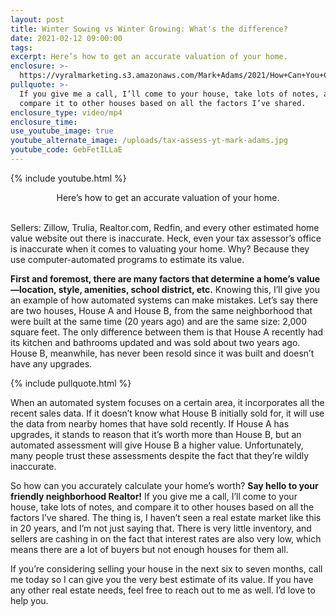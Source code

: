 ```yaml
---
layout: post
title: Winter Sowing vs Winter Growing: What's the difference?
date: 2021-02-12 09:00:00
tags:
excerpt: Here’s how to get an accurate valuation of your home.
enclosure: >-
  https://vyralmarketing.s3.amazonaws.com/Mark+Adams/2021/How+Can+You+Calculate+Your+Home%E2%80%99s+True+Worth_.mp4
pullquote: >-
  If you give me a call, I’ll come to your house, take lots of notes, and
  compare it to other houses based on all the factors I’ve shared.
enclosure_type: video/mp4
enclosure_time:
use_youtube_image: true
youtube_alternate_image: /uploads/tax-assess-yt-mark-adams.jpg
youtube_code: GebFetILLaE
---
```


{% include youtube.html %}

<center>Here&rsquo;s how to get an accurate valuation of your home.</center>

<center>&nbsp;</center>

Sellers: Zillow, Trulia, Realtor.com, Redfin, and every other estimated home value website out there is inaccurate. Heck, even your tax assessor’s office is inaccurate when it comes to valuating your home. Why? Because they use computer-automated programs to estimate its value.&nbsp;&nbsp;

**First and foremost, there are many factors that determine a home’s value—location, style, amenities, school district, etc.** Knowing this, I’ll give you an example of how automated systems can make mistakes. Let’s say there are two houses, House A and House B, from the same neighborhood that were built at the same time (20 years ago) and are the same size: 2,000 square feet. The only difference between them is that House A recently had its kitchen and bathrooms updated and was sold about two years ago. House B, meanwhile, has never been resold since it was built and doesn’t have any upgrades.&nbsp;

{% include pullquote.html %}

When an automated system focuses on a certain area, it incorporates all the recent sales data. If it doesn’t know what House B initially sold for, it will use the data from nearby homes that have sold recently. If House A has upgrades, it stands to reason that it’s worth more than House B, but an automated assessment will give House B a higher value. Unfortunately, many people trust these assessments despite the fact that they’re wildly inaccurate.&nbsp;

So how can you accurately calculate your home’s worth? **Say hello to your friendly neighborhood Realtor\!** If you give me a call, I’ll come to your house, take lots of notes, and compare it to other houses based on all the factors I’ve shared. The thing is, I haven’t seen a real estate market like this in 20 years, and I’m not just saying that. There is very little inventory, and sellers are cashing in on the fact that interest rates are also very low, which means there are a lot of buyers but not enough houses for them all.&nbsp;

If you’re considering selling your house in the next six to seven months, call me today so I can give you the very best estimate of its value. If you have any other real estate needs, feel free to reach out to me as well. I’d love to help you.
